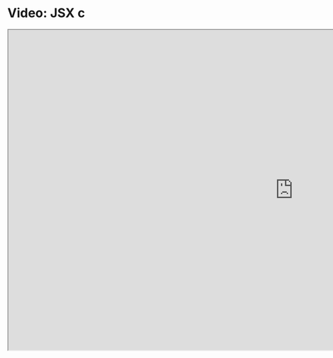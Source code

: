 # Video: JSX c

<iframe src="https://scrimba.com/scrim/c6adEpfy?pl=pn3dPUw" width="1280" height="720" allowfullscreen="allowfullscreen" allow="autoplay; fullscreen; picture-in-picture"></iframe>
